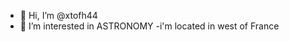 - 👋 Hi, I’m @xtofh44
- 👀 I’m interested in ASTRONOMY
-i'm located in west of France
<!---
xtofh44/xtofh44 is a ✨ special ✨ repository because its `README.md` (this file) appears on your GitHub profile.
You can click the Preview link to take a look at your changes.
--->
